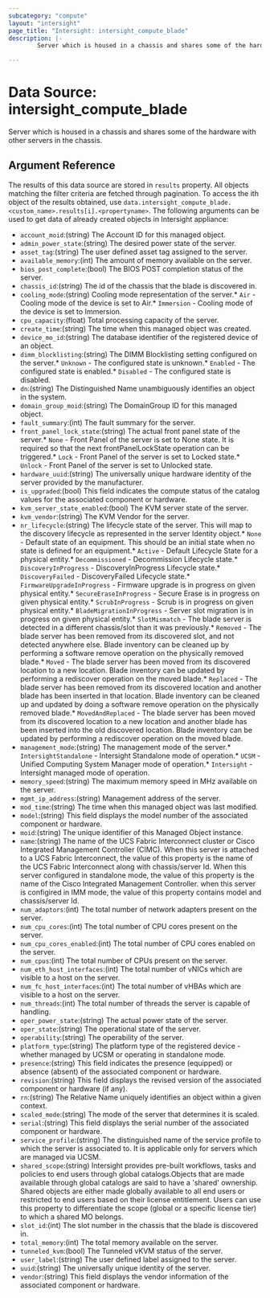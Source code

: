 ```yaml
---
subcategory: "compute"
layout: "intersight"
page_title: "Intersight: intersight_compute_blade"
description: |-
        Server which is housed in a chassis and shares some of the hardware with other servers in the chassis.

---
```


# Data Source: intersight_compute_blade
Server which is housed in a chassis and shares some of the hardware with other servers in the chassis.
## Argument Reference
The results of this data source are stored in `results` property.
All objects matching the filter criteria are fetched through pagination.
To access the ith object of the results obtained, use `data.intersight_compute_blade.<custom_name>.results[i].<propertyname>`.
The following arguments can be used to get data of already created objects in Intersight appliance:
* `account_moid`:(string) The Account ID for this managed object. 
* `admin_power_state`:(string) The desired power state of the server. 
* `asset_tag`:(string) The user defined asset tag assigned to the server. 
* `available_memory`:(int) The amount of memory available on the server. 
* `bios_post_complete`:(bool) The BIOS POST completion status of the server. 
* `chassis_id`:(string) The id of the chassis that the blade is discovered in. 
* `cooling_mode`:(string) Cooling mode representation of the server.* `Air` - Cooling mode of the device is set to Air.* `Immersion` - Cooling mode of the device is set to Immersion. 
* `cpu_capacity`:(float) Total processing capacity of the server. 
* `create_time`:(string) The time when this managed object was created. 
* `device_mo_id`:(string) The database identifier of the registered device of an object. 
* `dimm_blocklisting`:(string) The DIMM Blocklisting setting configured on the server.* `Unknown` - The configured state is unknown.* `Enabled` - The configured state is enabled.* `Disabled` - The configured state is disabled. 
* `dn`:(string) The Distinguished Name unambiguously identifies an object in the system. 
* `domain_group_moid`:(string) The DomainGroup ID for this managed object. 
* `fault_summary`:(int) The fault summary for the server. 
* `front_panel_lock_state`:(string) The actual front panel state of the server.* `None` - Front Panel of the server is set to None state. It is required so that the next frontPanelLockState operation can be triggered.* `Lock` - Front Panel of the server is set to Locked state.* `Unlock` - Front Panel of the server is set to Unlocked state. 
* `hardware_uuid`:(string) The universally unique hardware identity of the server provided by the manufacturer. 
* `is_upgraded`:(bool) This field indicates the compute status of the catalog values for the associated component or hardware. 
* `kvm_server_state_enabled`:(bool) The KVM server state of the server. 
* `kvm_vendor`:(string) The KVM Vendor for the server. 
* `nr_lifecycle`:(string) The lifecycle state of the server. This will map to the discovery lifecycle as represented in the server Identity object.* `None` - Default state of an equipment. This should be an initial state when no state is defined for an equipment.* `Active` - Default Lifecycle State for a physical entity.* `Decommissioned` - Decommission Lifecycle state.* `DiscoveryInProgress` - DiscoveryInProgress Lifecycle state.* `DiscoveryFailed` - DiscoveryFailed Lifecycle state.* `FirmwareUpgradeInProgress` - Firmware upgrade is in progress on given physical entity.* `SecureEraseInProgress` - Secure Erase is in progress on given physical entity.* `ScrubInProgress` - Scrub is in progress on given physical entity.* `BladeMigrationInProgress` - Server slot migration is in progress on given physical entity.* `SlotMismatch` - The blade server is detected in a different chassis/slot than it was previously.* `Removed` - The blade server has been removed from its discovered slot, and not detected anywhere else. Blade inventory can be cleaned up by performing a software remove operation on the physically removed blade.* `Moved` - The blade server has been moved from its discovered location to a new location. Blade inventory can be updated by performing a rediscover operation on the moved blade.* `Replaced` - The blade server has been removed from its discovered location and another blade has been inserted in that location. Blade inventory can be cleaned up and updated by doing a software remove operation on the physically removed blade.* `MovedAndReplaced` - The blade server has been moved from its discovered location to a new location and another blade has been inserted into the old discovered location. Blade inventory can be updated by performing a rediscover operation on the moved blade. 
* `management_mode`:(string) The management mode of the server.* `IntersightStandalone` - Intersight Standalone mode of operation.* `UCSM` - Unified Computing System Manager mode of operation.* `Intersight` - Intersight managed mode of operation. 
* `memory_speed`:(string) The maximum memory speed in MHz available on the server. 
* `mgmt_ip_address`:(string) Management address of the server. 
* `mod_time`:(string) The time when this managed object was last modified. 
* `model`:(string) This field displays the model number of the associated component or hardware. 
* `moid`:(string) The unique identifier of this Managed Object instance. 
* `name`:(string) The name of the UCS Fabric Interconnect cluster or Cisco Integrated Management Controller (CIMC). When this server is attached to a UCS Fabric Interconnect, the value of this property is the name of the UCS Fabric Interconnect along with chassis/server Id. When this server configured in standalone mode, the value of this property is the name of the Cisco Integrated Management Controller. when this server is configired in IMM mode, the value of this property contains model and chassis/server Id. 
* `num_adaptors`:(int) The total number of network adapters present on the server. 
* `num_cpu_cores`:(int) The total number of CPU cores present on the server. 
* `num_cpu_cores_enabled`:(int) The total number of CPU cores enabled on the server. 
* `num_cpus`:(int) The total number of CPUs present on the server. 
* `num_eth_host_interfaces`:(int) The total number of vNICs which are visible to a host on the server. 
* `num_fc_host_interfaces`:(int) The total number of vHBAs which are visible to a host on the server. 
* `num_threads`:(int) The total number of threads the server is capable of handling. 
* `oper_power_state`:(string) The actual power state of the server. 
* `oper_state`:(string) The operational state of the server. 
* `operability`:(string) The operability of the server. 
* `platform_type`:(string) The platform type of the registered device - whether managed by UCSM or operating in standalone mode. 
* `presence`:(string) This field indicates the presence (equipped) or absence (absent) of the associated component or hardware. 
* `revision`:(string) This field displays the revised version of the associated component or hardware (if any). 
* `rn`:(string) The Relative Name uniquely identifies an object within a given context. 
* `scaled_mode`:(string) The mode of the server that determines it is scaled. 
* `serial`:(string) This field displays the serial number of the associated component or hardware. 
* `service_profile`:(string) The distinguished name of the service profile to which the server is associated to. It is applicable only for servers which are managed via UCSM. 
* `shared_scope`:(string) Intersight provides pre-built workflows, tasks and policies to end users through global catalogs.Objects that are made available through global catalogs are said to have a 'shared' ownership. Shared objects are either made globally available to all end users or restricted to end users based on their license entitlement. Users can use this property to differentiate the scope (global or a specific license tier) to which a shared MO belongs. 
* `slot_id`:(int) The slot number in the chassis that the blade is discovered in. 
* `total_memory`:(int) The total memory available on the server. 
* `tunneled_kvm`:(bool) The Tunneled vKVM status of the server. 
* `user_label`:(string) The user defined label assigned to the server. 
* `uuid`:(string) The universally unique identity of the server. 
* `vendor`:(string) This field displays the vendor information of the associated component or hardware. 
 
